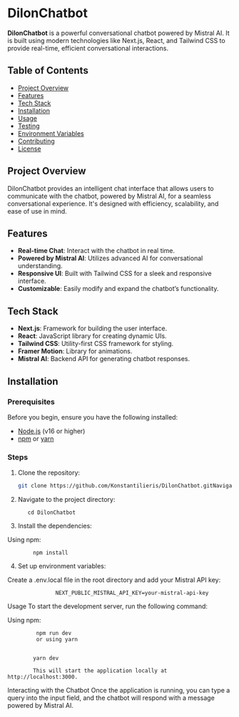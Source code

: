 # DilonChatbot

**DilonChatbot** is a powerful conversational chatbot powered by Mistral AI. It is built using modern technologies like Next.js, React, and Tailwind CSS to provide real-time, efficient conversational interactions.

## Table of Contents

- [Project Overview](#project-overview)
- [Features](#features)
- [Tech Stack](#tech-stack)
- [Installation](#installation)
- [Usage](#usage)
- [Testing](#testing)
- [Environment Variables](#environment-variables)
- [Contributing](#contributing)
- [License](#license)

## Project Overview

DilonChatbot provides an intelligent chat interface that allows users to communicate with the chatbot, powered by Mistral AI, for a seamless conversational experience. It's designed with efficiency, scalability, and ease of use in mind.

## Features

- **Real-time Chat**: Interact with the chatbot in real time.
- **Powered by Mistral AI**: Utilizes advanced AI for conversational understanding.
- **Responsive UI**: Built with Tailwind CSS for a sleek and responsive interface.
- **Customizable**: Easily modify and expand the chatbot’s functionality.

## Tech Stack

- **Next.js**: Framework for building the user interface.
- **React**: JavaScript library for creating dynamic UIs.
- **Tailwind CSS**: Utility-first CSS framework for styling.
- **Framer Motion**: Library for animations.
- **Mistral AI**: Backend API for generating chatbot responses.

## Installation

### Prerequisites

Before you begin, ensure you have the following installed:

- [Node.js](https://nodejs.org/en/) (v16 or higher)
- [npm](https://www.npmjs.com/) or [yarn](https://yarnpkg.com/)

### Steps

1. Clone the repository:

   ```bash
   git clone https://github.com/Konstantilieris/DilonChatbot.gitNavigate to the project directory:
2. Navigate to the project directory:

     
         
          cd DilonChatbot
3. Install the dependencies:

Using npm:

          
          
            npm install
            
 
           
         
        
4. Set up environment variables:

Create a .env.local file in the root directory and add your Mistral API key:

          
                   NEXT_PUBLIC_MISTRAL_API_KEY=your-mistral-api-key
Usage
To start the development server, run the following command:

Using npm:

      
             npm run dev
             or using yarn
          
      
            yarn dev
            
            This will start the application locally at http://localhost:3000.

Interacting with the Chatbot
Once the application is running, you can type a query into the input field, and the chatbot will respond with a message powered by Mistral AI.










